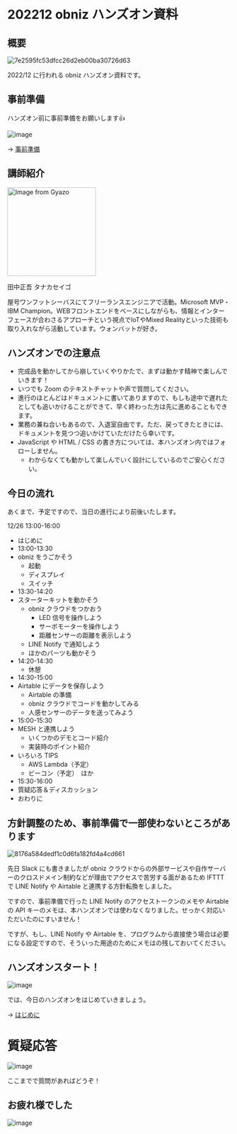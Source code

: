 # 202212 obniz ハンズオン資料

## 概要

![7e2595fc53dfcc26d2eb00ba30726d63](https://i.gyazo.com/7e2595fc53dfcc26d2eb00ba30726d63.png)

2022/12 に行われる obniz ハンズオン資料です。

## 事前準備

ハンズオン前に事前準備をお願いします👍

![image](https://i.gyazo.com/0b45133da885fa0da13a7f1c12156674.png)

→ [事前準備](00-preparation/README.md)

## 講師紹介

<img src="https://i.gyazo.com/0116e8a74666ace1a45096ae02b54347.jpg" alt="Image from Gyazo" width="200"/>

田中正吾 タナカセイゴ

屋号ワンフットシーバスにてフリーランスエンジニアで活動。Microsoft MVP・IBM Champion。WEBフロントエンドをベースにしながらも、情報とインターフェースが合わさるアプローチという視点でIoTやMixed Realityといった技術も取り入れながら活動しています。ウォンバットが好き。

## ハンズオンでの注意点

- 完成品を動かしてから崩していくやりかたで、まずは動かす精神で楽しんでいきます！
- いつでも Zoom のテキストチャットや声で質問してください。
- 進行のほとんどはドキュメントに書いてありますので、もしも途中で遅れたとしても追いかけることができて、早く終わった方は先に進めることもできます。
- 業務の兼ね合いもあるので、入退室自由です。ただ、戻ってきたときには、ドキュメントを見つつ追いかけていただけたら幸いです。
- JavaScript や HTML / CSS の書き方については、本ハンズオン内ではフォローしません。
  - わからなくても動かして楽しんでいく設計にしているのでご安心ください。


## 今日の流れ

あくまで、予定ですので、当日の進行により前後いたします。

12/26 13:00-16:00

- はじめに
- 13:00-13:30
- obniz をうごかそう
  - 起動
  - ディスプレイ
  - スイッチ
- 13:30-14:20
- スターターキットを動かそう
  - obniz クラウドをつかおう
    - LED 信号を操作しよう
    - サーボモーターを操作しよう
    - 距離センサーの距離を表示しよう
  - LINE Notify で通知しよう
  - ほかのパーツも動かそう
- 14:20-14:30
  - 休憩
- 14:30-15:00
- Airtable にデータを保存しよう
  - Airtable の準備
  - obniz クラウドでコードを動かしてみる
  - 人感センサーのデータを送ってみよう
- 15:00-15:30
- MESH と連携しよう
  - いくつかのデモとコード紹介
  - 実装時のポイント紹介
- いろいろ TIPS
  - AWS Lambda（予定）
  - ビーコン（予定）　ほか
- 15:30-16:00
- 質疑応答＆ディスカッション
- おわりに

## 方針調整のため、事前準備で一部使わないところがあります

![8176a584dedf1c0d6fa182fd4a4cd661](https://i.gyazo.com/8176a584dedf1c0d6fa182fd4a4cd661.png)

先日 Slack にも書きましたが obniz クラウドからの外部サービスや自作サーバーのクロスドメイン制約などが理由でアクセスで苦労する面があるため IFTTT で LINE Notify や Airtable と連携する方針転換をしました。

ですので、事前準備で行った LINE Notify のアクセストークンのメモや Airtable の API キーのメモは、本ハンズオンでは使わなくなりました。せっかく対応いただいたのにすいません！

ですが、もし、LINE Notify や Airtable を、プログラムから直接使う場合は必要になる設定ですので、そういった用途のためにメモはの残しておいてください。

## ハンズオンスタート！

![image](https://i.gyazo.com/9e0eefffd6cf76fc45e70b1ac8a7f838.png)

では、今日のハンズオンをはじめていきましょう。

→ [はじめに](01-introduction.md)

# 質疑応答

![image](https://i.gyazo.com/aba8ccd625e7320883851b71ebd0caf2.png)

ここまでで質問があればどうぞ！

## お疲れ様でした

![image](https://i.gyazo.com/5a6aa1d064fcd403fa67091c7d0e417a.png)

